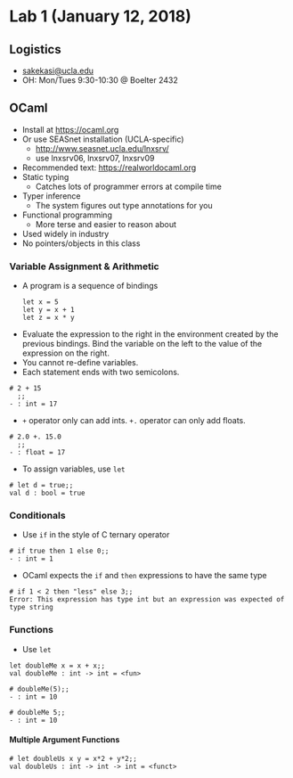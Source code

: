 # Lab 1 (January 12, 2018)
## Logistics
* sakekasi@ucla.edu
* OH: Mon/Tues 9:30-10:30 @ Boelter 2432
## OCaml
* Install at https://ocaml.org
* Or use SEASnet installation (UCLA-specific)
  * http://www.seasnet.ucla.edu/lnxsrv/
  * use lnxsrv06, lnxsrv07, lnxsrv09
* Recommended text: https://realworldocaml.org
* Static typing
  * Catches lots of programmer errors at compile time
* Typer inference
  * The system figures out type annotations for you
* Functional programming
  * More terse and easier to reason about
* Used widely in industry
* No pointers/objects in this class
### Variable Assignment & Arithmetic
* A program is a sequence of bindings
  ```
  let x = 5
  let y = x + 1
  let z = x * y
  ```
* Evaluate the expression to the right in the environment created by the previous bindings. Bind the variable on the left to the value of the expression on the right.
* You cannot re-define variables.
* Each statement ends with two semicolons.
```
# 2 + 15
  ;;
- : int = 17
```
* `+` operator only can add ints. `+.` operator can only add floats.
```
# 2.0 +. 15.0
  ;;
- : float = 17
```
* To assign variables, use `let`
```
# let d = true;;
val d : bool = true
```
### Conditionals
* Use `if` in the style of C ternary operator
```
# if true then 1 else 0;;
- : int = 1
```
* OCaml expects the `if` and `then` expressions to have the same type
```
# if 1 < 2 then "less" else 3;;
Error: This expression has type int but an expression was expected of type string
```
### Functions
* Use `let`
```
let doubleMe x = x + x;;
val doubleMe : int -> int = <fun>
```
```
# doubleMe(5);;
- : int = 10
```
```
# doubleMe 5;;
- : int = 10
```
#### Multiple Argument Functions
```
# let doubleUs x y = x*2 + y*2;;
val doubleUs : int -> int -> int = <funct>
```
